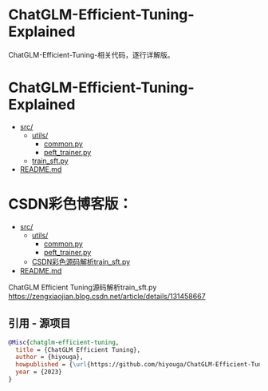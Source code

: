 # ChatGLM-Efficient-Tuning-Explained

ChatGLM-Efficient-Tuning-相关代码，逐行详解版。

# ChatGLM-Efficient-Tuning-Explained

* [src/](./src)
  * [utils/](./src/utils)
    * [common.py](./src/utils/common.py)
    * [peft_trainer.py](./src/utils/peft_trainer.py)
  * [train_sft.py](./src/train_sft.py)
* [README.md](./README.md)


# CSDN彩色博客版：
* [src/](./ChatGLM-Efficient-Tuning-Explained/src)
  * [utils/](./ChatGLM-Efficient-Tuning-Explained/src/utils)
    * [common.py](./ChatGLM-Efficient-Tuning-Explained/src/utils/common.py)
    * [peft_trainer.py](./ChatGLM-Efficient-Tuning-Explained/src/utils/peft_trainer.py)
  * [CSDN彩色源码解析train_sft.py](https://zengxiaojian.blog.csdn.net/article/details/131458667)
* [README.md](./ChatGLM-Efficient-Tuning-Explained/README.md)

ChatGLM Efficient Tuning源码解析train_sft.py   https://zengxiaojian.blog.csdn.net/article/details/131458667


## 引用 - 源项目

```bibtex
@Misc{chatglm-efficient-tuning,
  title = {ChatGLM Efficient Tuning},
  author = {hiyouga},
  howpublished = {\url{https://github.com/hiyouga/ChatGLM-Efficient-Tuning}},
  year = {2023}
}
```
